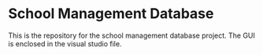# School Management Database
This is the repository for the school management database project. 
The GUI is enclosed in the visual studio file.